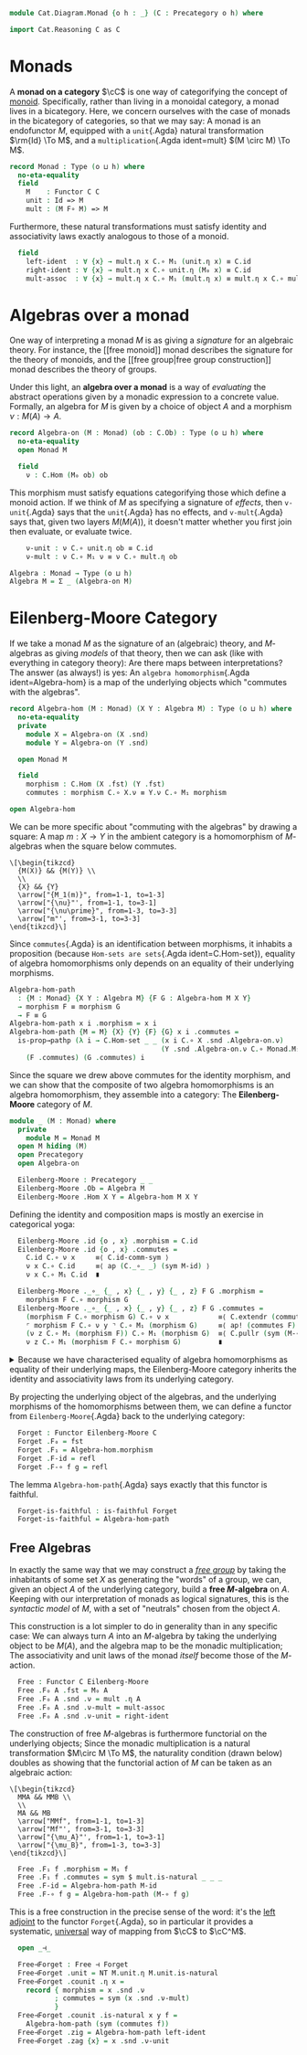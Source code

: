 <!--
```agda
open import Cat.Functor.Properties
open import Cat.Functor.Adjoint
open import Cat.Prelude

open Functor
open _=>_
```
-->

```agda
module Cat.Diagram.Monad {o h : _} (C : Precategory o h) where

import Cat.Reasoning C as C
```

# Monads

A **monad on a category** $\cC$ is one way of categorifying the
concept of [monoid]. Specifically, rather than living in a monoidal
category, a monad lives in a bicategory. Here, we concern ourselves with
the case of monads in the bicategory of categories, so that we may say:
A monad is an endofunctor $M$, equipped with a `unit`{.Agda} natural
transformation $\rm{Id} \To M$, and a `multiplication`{.Agda
ident=mult} $(M \circ M) \To M$.

[monoid]: Algebra.Monoid.html

```agda
record Monad : Type (o ⊔ h) where
  no-eta-equality
  field
    M    : Functor C C
    unit : Id => M
    mult : (M F∘ M) => M
```

<!--
```agda
  module unit = _=>_ unit
  module mult = _=>_ mult

  M₀ = F₀ M
  M₁ = F₁ M
  M-id = F-id M
  M-∘ = F-∘ M
```
-->

Furthermore, these natural transformations must satisfy identity and
associativity laws exactly analogous to those of a monoid.

```agda
  field
    left-ident  : ∀ {x} → mult.η x C.∘ M₁ (unit.η x) ≡ C.id
    right-ident : ∀ {x} → mult.η x C.∘ unit.η (M₀ x) ≡ C.id
    mult-assoc  : ∀ {x} → mult.η x C.∘ M₁ (mult.η x) ≡ mult.η x C.∘ mult.η (M₀ x)
```

# Algebras over a monad

One way of interpreting a monad $M$ is as giving a _signature_ for an
algebraic theory. For instance, the [[free monoid]] monad describes the
signature for the theory of monoids, and the [[free group|free group
construction]] monad describes the theory of groups.

Under this light, an **algebra over a monad** is a way of _evaluating_
the abstract operations given by a monadic expression to a concrete
value. Formally, an algebra for $M$ is given by a choice of object $A$
and a morphism $\nu : M(A) \to A$.

```agda
record Algebra-on (M : Monad) (ob : C.Ob) : Type (o ⊔ h) where
  no-eta-equality
  open Monad M

  field
    ν : C.Hom (M₀ ob) ob
```

This morphism must satisfy equations categorifying those which define a
monoid action. If we think of $M$ as specifying a signature of
_effects_, then `v-unit`{.Agda} says that the `unit`{.Agda} has no
effects, and `v-mult`{.Agda} says that, given two layers $M(M(A))$, it
doesn't matter whether you first join then evaluate, or evaluate twice.

```agda
    ν-unit : ν C.∘ unit.η ob ≡ C.id
    ν-mult : ν C.∘ M₁ ν ≡ ν C.∘ mult.η ob

Algebra : Monad → Type (o ⊔ h)
Algebra M = Σ _ (Algebra-on M)
```

<!--
```agda
Algebra-on-pathp
  : ∀ {M} {X Y} (p : X ≡ Y) {A : Algebra-on M X} {B : Algebra-on M Y}
  → PathP (λ i → C.Hom (Monad.M₀ M (p i)) (p i)) (A .Algebra-on.ν) (B .Algebra-on.ν)
  → PathP (λ i → Algebra-on M (p i)) A B
Algebra-on-pathp over mults i .Algebra-on.ν = mults i
Algebra-on-pathp {M} over {A} {B} mults i .Algebra-on.ν-unit =
  is-prop→pathp (λ i → C.Hom-set _ _ (mults i C.∘ M.unit.η _) (C.id {x = over i}))
    (A .Algebra-on.ν-unit) (B .Algebra-on.ν-unit) i
  where module M = Monad M
Algebra-on-pathp {M} over {A} {B} mults i .Algebra-on.ν-mult =
  is-prop→pathp (λ i → C.Hom-set _ _ (mults i C.∘ M.M₁ (mults i)) (mults i C.∘ M.mult.η _))
    (A .Algebra-on.ν-mult) (B .Algebra-on.ν-mult) i
  where module M = Monad M
```
-->

# Eilenberg-Moore Category

If we take a monad $M$ as the signature of an (algebraic) theory, and
$M$-algebras as giving _models_ of that theory, then we can ask (like
with everything in category theory): Are there maps between
interpretations? The answer (as always!) is yes: An `algebra
homomorphism`{.Agda ident=Algebra-hom} is a map of the underlying
objects which "commutes with the algebras".

```agda
record Algebra-hom (M : Monad) (X Y : Algebra M) : Type (o ⊔ h) where
  no-eta-equality
  private
    module X = Algebra-on (X .snd)
    module Y = Algebra-on (Y .snd)

  open Monad M

  field
    morphism : C.Hom (X .fst) (Y .fst)
    commutes : morphism C.∘ X.ν ≡ Y.ν C.∘ M₁ morphism

open Algebra-hom
```

We can be more specific about "commuting with the algebras" by drawing a
square: A map $m : X \to Y$ in the ambient category is a homomorphism of
$M$-algebras when the square below commutes.

~~~{.quiver}
\[\begin{tikzcd}
  {M(X)} && {M(Y)} \\
  \\
  {X} && {Y}
  \arrow["{M_1(m)}", from=1-1, to=1-3]
  \arrow["{\nu}"', from=1-1, to=3-1]
  \arrow["{\nu\prime}", from=1-3, to=3-3]
  \arrow["m"', from=3-1, to=3-3]
\end{tikzcd}\]
~~~

Since `commutes`{.Agda} is an identification between morphisms, it
inhabits a proposition (because `Hom-sets are sets`{.Agda
ident=C.Hom-set}), equality of algebra homomorphisms only depends on an
equality of their underlying morphisms.

```agda
Algebra-hom-path
  : {M : Monad} {X Y : Algebra M} {F G : Algebra-hom M X Y}
  → morphism F ≡ morphism G
  → F ≡ G
Algebra-hom-path x i .morphism = x i
Algebra-hom-path {M = M} {X} {Y} {F} {G} x i .commutes =
  is-prop→pathp (λ i → C.Hom-set _ _ (x i C.∘ X .snd .Algebra-on.ν)
                                     (Y .snd .Algebra-on.ν C.∘ Monad.M₁ M (x i)))
    (F .commutes) (G .commutes) i
```

<!--
```agda
private unquoteDecl eqv = declare-record-iso eqv (quote Algebra-hom)
Algebra-hom-pathp
  : {M : Monad} {W X Y Z : Algebra M}
    {F : Algebra-hom M W X}
    {G : Algebra-hom M Y Z}
    (p : W ≡ Y)
    (q : X ≡ Z)
  → PathP _ (morphism F) (morphism G)
  → PathP (λ i → Algebra-hom M (p i) (q i)) F G
Algebra-hom-pathp p q r i .morphism = r i
Algebra-hom-pathp {M = M} {W} {X} {Y} {Z} {F} {G} p q r i .commutes =
  is-prop→pathp (λ i → C.Hom-set _ _ (r i C.∘ p i .snd .Algebra-on.ν)
                                     (q i .snd .Algebra-on.ν C.∘ Monad.M₁ M (r i)))
    (F .commutes) (G .commutes) i
```
-->

Since the square we drew above commutes for the identity morphism, and
we can show that the composite of two algebra homomorphisms is an
algebra homomorphism, they assemble into a category: The
**Eilenberg-Moore** category of $M$.

```agda
module _ (M : Monad) where
  private
    module M = Monad M
  open M hiding (M)
  open Precategory
  open Algebra-on

  Eilenberg-Moore : Precategory _ _
  Eilenberg-Moore .Ob = Algebra M
  Eilenberg-Moore .Hom X Y = Algebra-hom M X Y
```

Defining the identity and composition maps is mostly an exercise in
categorical yoga:

```agda
  Eilenberg-Moore .id {o , x} .morphism = C.id
  Eilenberg-Moore .id {o , x} .commutes =
    C.id C.∘ ν x     ≡⟨ C.id-comm-sym ⟩
    ν x C.∘ C.id     ≡⟨ ap (C._∘_ _) (sym M-id) ⟩
    ν x C.∘ M₁ C.id  ∎

  Eilenberg-Moore ._∘_ {_ , x} {_ , y} {_ , z} F G .morphism =
    morphism F C.∘ morphism G
  Eilenberg-Moore ._∘_ {_ , x} {_ , y} {_ , z} F G .commutes =
    (morphism F C.∘ morphism G) C.∘ ν x            ≡⟨ C.extendr (commutes G) ⟩
    ⌜ morphism F C.∘ ν y ⌝ C.∘ M₁ (morphism G)     ≡⟨ ap! (commutes F) ⟩
    (ν z C.∘ M₁ (morphism F)) C.∘ M₁ (morphism G)  ≡⟨ C.pullr (sym (M-∘ _ _)) ⟩
    ν z C.∘ M₁ (morphism F C.∘ morphism G)         ∎
```

<details>
<summary>
Because we have characterised equality of algebra homomorphisms as
equality of their underlying maps, the Eilenberg-Moore category inherits
the identity and associativity laws from its underlying category.
</summary>

```agda
  Eilenberg-Moore .idr f = Algebra-hom-path (C.idr (morphism f))
  Eilenberg-Moore .idl f = Algebra-hom-path (C.idl (morphism f))
  Eilenberg-Moore .assoc f g h = Algebra-hom-path (C.assoc _ _ _)
  Eilenberg-Moore .Hom-set X Y = Iso→is-hlevel 2 eqv (hlevel 2)
    where open C.HLevel-instance
```

</details>

By projecting the underlying object of the algebras, and the underlying
morphisms of the homomorphisms between them, we can define a functor
from `Eilenberg-Moore`{.Agda} back to the underlying category:

```agda
  Forget : Functor Eilenberg-Moore C
  Forget .F₀ = fst
  Forget .F₁ = Algebra-hom.morphism
  Forget .F-id = refl
  Forget .F-∘ f g = refl
```

The lemma `Algebra-hom-path`{.Agda} says exactly that this functor is
faithful.

```agda
  Forget-is-faithful : is-faithful Forget
  Forget-is-faithful = Algebra-hom-path
```

## Free Algebras

In exactly the same way that we may construct a _[free group]_ by taking
the inhabitants of some set $X$ as generating the "words" of a group, we
can, given an object $A$ of the underlying category, build a **free
$M$-algebra** on $A$. Keeping with our interpretation of monads as
logical signatures, this is the _syntactic model_ of $M$, with a set of
"neutrals" chosen from the object $A$.

[free group]: Algebra.Group.Free.html

This construction is a lot simpler to do in generality than in any
specific case: We can always turn $A$ into an $M$-algebra by taking the
underlying object to be $M(A)$, and the algebra map to be the monadic
multiplication; The associativity and unit laws of the monad _itself_
become those of the $M$-action.

```agda
  Free : Functor C Eilenberg-Moore
  Free .F₀ A .fst = M₀ A
  Free .F₀ A .snd .ν = mult .η A
  Free .F₀ A .snd .ν-mult = mult-assoc
  Free .F₀ A .snd .ν-unit = right-ident
```

The construction of free $M$-algebras is furthermore functorial on the
underlying objects; Since the monadic multiplication is a natural
transformation $M\circ M \To M$, the naturality condition (drawn below)
doubles as showing that the functorial action of $M$ can be taken as an
algebraic action:

~~~{.quiver}
\[\begin{tikzcd}
  MMA && MMB \\
  \\
  MA && MB
  \arrow["MMf", from=1-1, to=1-3]
  \arrow["Mf"', from=3-1, to=3-3]
  \arrow["{\mu_A}"', from=1-1, to=3-1]
  \arrow["{\mu_B}", from=1-3, to=3-3]
\end{tikzcd}\]
~~~

```agda
  Free .F₁ f .morphism = M₁ f
  Free .F₁ f .commutes = sym $ mult.is-natural _ _ _
  Free .F-id = Algebra-hom-path M-id
  Free .F-∘ f g = Algebra-hom-path (M-∘ f g)
```

This is a free construction in the precise sense of the word: it's the
[left adjoint] to the functor `Forget`{.Agda}, so in particular it
provides a systematic, [universal] way of mapping from $\cC$ to
$\cC^M$.

[left adjoint]: Cat.Functor.Adjoint.html
[universal]: Cat.Functor.Adjoint.html#universal-morphisms

```agda
  open _⊣_

  Free⊣Forget : Free ⊣ Forget
  Free⊣Forget .unit = NT M.unit.η M.unit.is-natural
  Free⊣Forget .counit .η x =
    record { morphism = x .snd .ν
           ; commutes = sym (x .snd .ν-mult)
           }
  Free⊣Forget .counit .is-natural x y f =
    Algebra-hom-path (sym (commutes f))
  Free⊣Forget .zig = Algebra-hom-path left-ident
  Free⊣Forget .zag {x} = x .snd .ν-unit
```
